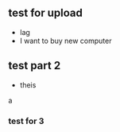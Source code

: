  ## test for upload

- lag
- I want to buy new computer



## test part 2
- theis 
 
 a

### test for 3
